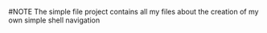#NOTE
The simple file project contains all my files about the creation of my own  simple shell navigation
